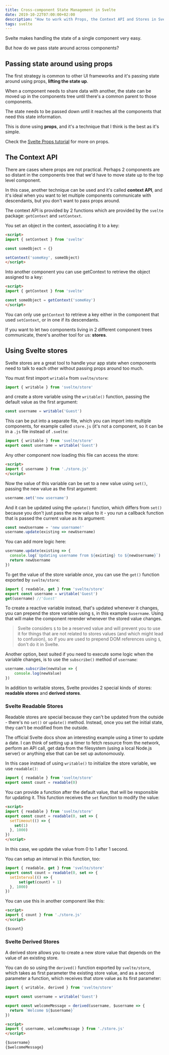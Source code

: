 ```yaml
---
title: Cross-component State Management in Svelte
date: 2019-10-22T07:00:00+02:00
description: "How to work with Props, the Context API and Stores in Svelte to pass state around your application cross components"
tags: svelte
---
```


Svelte makes handling the state of a single component very easy.

But how do we pass state around across components?

## Passing state around using props

The first strategy is common to other UI frameworks and it's passing state around using props, **lifting the state up**.

When a component needs to share data with another, the state can be moved up in the components tree until there's a common parent to those components.

The state needs to be passed down until it reaches all the components that need this state information.

This is done using **props**, and it's a technique that I think is the best as it's simple.

Check the [Svelte Props tutorial](/svelte-props/) for more on props.

## The Context API

There are cases where props are not practical. Perhaps 2 components are so distant in the components tree that we'd have to move state up to the top level component.

In this case, another technique can be used and it's called **context API**, and it's ideal when you want to let multiple components communicate with descendants, but you don't want to pass props around.

The context API is provided by 2 functions which are provided by the `svelte` package: `getContext` and `setContext`.

You set an object in the context, associating it to a key:

```html
<script>
import { setContext } from 'svelte'

const someObject = {}

setContext('someKey', someObject)
</script>
```

Into another component you can use getContext to retrieve the object assigned to a key:

```html
<script>
import { getContext } from 'svelte'

const someObject = getContext('someKey')
</script>
```

You can only use `getContext` to retrieve a key either in the component that used `setContext`, or in one if its descendants.

If you want to let two components living in 2 different component trees communicate, there's another tool for us: **stores**.

## Using Svelte stores

Svelte stores are a great tool to handle your app state when components need to talk to each other without passing props around too much.

You must first import `writable` from `svelte/store`:

```js
import { writable } from 'svelte/store'
```

and create a store variable using the `writable()` function, passing the default value as the first argument:

```js
const username = writable('Guest')
```

This can be put into a separate file, which you can import into multiple components, for example called `store.js` (it's not a component, so it can be in a `.js` file instead of `.svelte`:

```js
import { writable } from 'svelte/store'
export const username = writable('Guest')
```

Any other component now loading this file can access the store:

```html
<script>
import { username } from './store.js'
</script>
```

Now the value of this variable can be set to a new value using `set()`, passing the new value as the first argument:

```js
username.set('new username')
```

And it can be updated using the `update()` function, which differs from `set()` because you don't just pass the new value to it - you run a callback function that is passed the current value as its argument:

```js
const newUsername = 'new username!'
username.update(existing => newUsername)
```

You can add more logic here:

```js
username.update(existing => {
  console.log(`Updating username from ${existing} to ${newUsername}`)
  return newUsername
})
```

To get the value of the store variable _once_, you can use the `get()` function exported by `svelte/store`:

```js
import { readable, get } from 'svelte/store'
export const username = writable('Guest')
get(username) //'Guest'
```

To create a reactive variable instead, that's updated whenever it changes, you can prepend the store variable using `$`, in this example `$username`. Using that will make the component rerender whenever the stored value changes.

> Svelte considers `$` to be a reserved value and will prevent you to use it for things that are not related to stores values (and which might lead to confusion), so if you are used to prepend DOM references using `$`, don't do it in Svelte.
>
Another option, best suited if you need to execute some logic when the variable changes, is to use the `subscribe()` method of `username`:

```js
username.subscribe(newValue => {
	console.log(newValue)
})
```

In addition to writable stores, Svelte provides 2 special kinds of stores: **readable stores** and **derived stores**.

### Svelte Readable Stores

Readable stores are special because they can't be updated from the outside - there's no `set()` or `update()` method. Instead, once you set the initial state, they can't be modified from the outside.

The official Svelte docs show an interesting example using a timer to update a date. I can think of setting up a timer to fetch resource from the network, perform an API call, get data from the filesystem (using a local Node.js server) or anything else that can be set up autonomously.

In this case instead of using `writable()` to initialize the store variable, we use `readable()`:

```js
import { readable } from 'svelte/store'
export const count = readable(0)
```

You can provide a function after the default value, that will be responsible for updating it. This function receives the `set` function to modify the value:

```html
<script>
import { readable } from 'svelte/store'
export const count = readable(0, set => {
  setTimeout(() => {
    set(1)
  }, 1000)
})
</script>
```

In this case, we update the value from 0 to 1 after 1 second.

You can setup an interval in this function, too:

```js
import { readable, get } from 'svelte/store'
export const count = readable(0, set => {
  setInterval(() => {
	  set(get(count) + 1)
  }, 1000)
})
```

You can use this in another component like this:

```html
<script>
import { count } from './store.js'
</script>

{$count}
```

### Svelte Derived Stores

A derived store allows you to create a new store value that depends on the value of an existing store.

You can do so using the `derived()` function exported by `svelte/store`, which takes as first parameter the existing store value, and as a second parameter a function, which receives that store value as its first parameter:

```js
import { writable, derived } from 'svelte/store'

export const username = writable('Guest')

export const welcomeMessage = derived(username, $username => {
  return `Welcome ${$username}`
})
```

```html
<script>
import { username, welcomeMessage } from './store.js'
</script>

{$username}
{$welcomeMessage}
```
